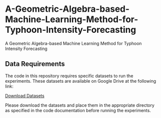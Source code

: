 # A-Geometric-Algebra-based-Machine-Learning-Method-for-Typhoon-Intensity-Forecasting
A Geometric Algebra-based Machine Learning Method for Typhoon Intensity Forecasting
## Data Requirements

The code in this repository requires specific datasets to run the experiments. These datasets are available on Google Drive at the following link:

[Download Datasets](https://drive.google.com/drive/folders/1FLUmYH8PW9TtiC9C1i094a1Sl3zfadCC?usp=drive_link)

Please download the datasets and place them in the appropriate directory as specified in the code documentation before running the experiments.
